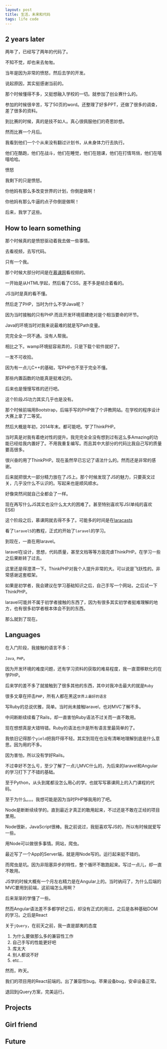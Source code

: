 ```yaml
---
layout: post
title: 生活，未来和代码
tags: life code
---
```


## 2 years later

两年了，已经写了两年的代码了。

不知不觉，却也来去匆匆。

当年是因为非常的愤怒，然后去学的开发。

说起原因，其实挺感谢当前的。

那个时候懂得不多，又挺想融入学校的一切。就参加了创业赛什么的。

参加的时候很辛苦，写了50页的word。还整理了好多PPT，还做了很多的调查，差了很多的资料。

到比赛的时候，真的是技不如人。真心很佩服他们的奇思妙想。

然而比赛一个月后。

我看到他们一个个从来没有翻过计划书，从未身体力行去执行。

他们在酷跑，他们在战斗，他们在睡觉，他们在翘课，他们在打情骂俏，他们在嘻嘻哈哈。

愤怒

我剩下的只是愤怒。

你他妈有那么多改变世界的计划，你倒是做啊！

你他妈有那么牛逼的点子你倒是做啊！

后来，我学了这些。

## How to learn something

那个时候真的是愤怒驱动着我去做一些事情。

去看视频，去写代码。

只有一个我。

那个时候大部分时间是在[慕课网](http://imooc.com)看视频的。

一开始是从HTML学起，然后看了CSS。差不多是结合着看的。

JS当时是真的看不懂。

然后走了PHP，当时为什么不学Java呢？

因为当时接触的只有PHP.而且开发环境搭建绝对是个相当要命的环节。

Java的环境当时对我来说最难的就是写Path变量。

完完全全一窍不通。没有人帮我。

相比之下。wamp环境挺容易弄的，只是下载个软件就好了。

一发不可收拾。

因为有一点儿C++的基础，写PHP也不至于完全不懂。

那些内置函数的功能真是挺难记的。

后来也是慢慢写练的还行吧。

这个阶段JS功力其实几乎也是没有。

那个时候前端用Bootstrap，后端手写的PHP做了个评教网站。在学校的程序设计大赛上拿了二等奖。

然后大概是年初，2014年末。都可能吧。学了ThinkPHP。

当时真是对我有着绝对性的提升。我完完全全没有想到过有这么多Amazing的功能已经给我内置好了。不用我重复编写。而且其中大部分的代码比我自己写的质量要高很多。

很兴奋的用了ThinkPHP。现在虽然早已忘记了语法什么的。然而还是非常的感谢。

后来就把很大一部分精力放在了JS上。那个时候发现了JS的魅力，只要英文过关，几乎没什么不认识的。写起来也是顺风顺水。

好像突然间就自己全都会了一样。

现在再写什么JS其实也没什么太大的困难了。甚至特别喜欢写JS(单纯的喜欢ES6)

这个阶段之后，慕课网就去得不多了。可能多的时间是在[laracasts](https://laracasts.com)

看了`laravel5`的教程，正式的开始了`laravel`的学习。

到现在，一直在用laravel。

laravel在设计，思想，代码质量，甚至文档等等方面完虐ThinkPHP。在学习一些之后果断转了过去。

这里还是得澄清一下。ThinkPHP对我个人提升非常的大。可以说是飞跃性的。非常感谢这套框架。

如果是初学者，我会建议在学习基础知识之后，自己手写一个网站，之后试一下ThinkPHP。

laravel可能并不属于初学者接触的东西了，因为有很多其实初学者挺难理解的地方，也有很多初学者根本体会不到的东西。

那么就到了现在。

## Languages

在入门阶段，我接触的语言不多：

`Java`, `PHP`。

因为开发环境的难度问题，还有学习资料的获取的难易程度，我一直潜移默化的在学PHP。

后来学的差不多了就接触到了很多其他的东西，其中对我冲击最大的就是`Ruby`

很多文章在抨击`PHP`，所有人都在黑这`世界上最好的语言`

写Ruby的总说优雅，简单。当时尚未接触laravel，也对MVC了解不多。

中间断断续续看了Rails，却一直害怕Ruby语法不过关而一直不敢用。

现在想想真是大错特错。Ruby的语法也许是所有语言里最简单的了。

我依旧记得那个`yield`把我吓得不轻。其实到现在也没有清晰地理解到底是什么意思。因为用的不多。

因为害怕，所以没有学好Rails。

不过幸好不怎么亏，至少了解了一点儿MVC什么的，为后来的laravel和Angular的学习打下了不错的基础。

至于Python，从头到尾都没怎么用心的学。也就写写慕课网上的入门课程的代码。

至于为什么。。。我想可能是因为当时PHP够我用的了吧。

Node是断断续续学的。直到最近才真正的敢用起来，不过还是不敢在正经的项目里用。

Node很新，JavaScript很棒。我之前说过，我挺喜欢写JS的，所以有时候就爱写一些。

用Node可以做很多事情。网站，爬虫。

最近写了一个App的Server端，就是用Node写的。运行起来挺不错的。

而爬虫是坑。因为非阻塞异步的特性，整个循环不敢跑起来。写过一点儿，却一直不敢用。

JS学的时候大概有一个月左右精力是在Angular上的。当时纳闷了，为什么后端的MVC要用到前端，这前端怎么用啊？

后来渐渐的学懂了一些。

然而Angular语法差不多都学好之后，却没有正式的用过。之后是各种基础DOM的学习。之后是React

关于`jQuery`，在前天之前，我一直是鄙夷的态度

1. 为什么要做那么多的兼容性工作
2. 自己手写的性能更好吧
3. 库太大
4. 别人都说不好
5. etc...

然而，昨天。

我们的项目用的React前端的。出了兼容性bug。苹果设备bug，安卓设备正常。

退回到jQuery方案，完美运行。

## Projects



## Girl friend

## Future
